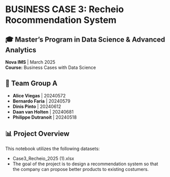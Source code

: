 # **BUSINESS CASE 3: Recheio Rocommendation System**  


## 🎓 Master’s Program in Data Science & Advanced Analytics 
**Nova IMS** | March 2025   
**Course:** Business Cases with Data Science

## 👥 Team **Group A**  
- **Alice Viegas** | 20240572  
- **Bernardo Faria** | 20240579  
- **Dinis Pinto** | 20240612  
- **Daan van Holten** | 20240681
- **Philippe Dutranoit** | 20240518

## 📊 Project Overview  
This notebook utilizes the following datasets:  
- Case3_Recheio_2025 (1).xlsx <br>
- The goal of the project is to design a recommendation system so that the company can propose better products to existing costumers.